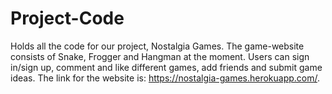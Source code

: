 # Project-Code
Holds all the code for our project, Nostalgia Games. The game-website consists of Snake, Frogger and Hangman at the moment. Users can sign in/sign up, 
comment and like different games, add friends and submit game ideas. The link for the website is: https://nostalgia-games.herokuapp.com/.
